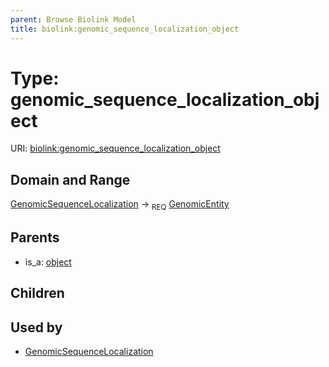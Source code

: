 ```yaml
---
parent: Browse Biolink Model
title: biolink:genomic_sequence_localization_object
---
```


# Type: genomic_sequence_localization_object




URI: [biolink:genomic_sequence_localization_object](https://w3id.org/biolink/vocab/genomic_sequence_localization_object)



## Domain and Range

[GenomicSequenceLocalization](GenomicSequenceLocalization.md) ->  <sub>REQ</sub> [GenomicEntity](GenomicEntity.md)

## Parents

 *  is_a: [object](object.md)

## Children


## Used by

 * [GenomicSequenceLocalization](GenomicSequenceLocalization.md)
